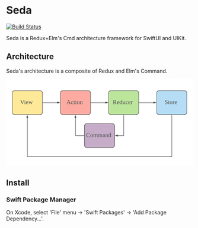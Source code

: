 # Seda

[![Build Status](https://app.bitrise.io/app/c10514b3be4f952b/status.svg?token=mngDdqip-JSy0fpv74BRsw)](https://app.bitrise.io/app/c10514b3be4f952b)

Seda is a Redux+Elm's Cmd architecture framework for SwiftUI and UIKit.

## Architecture

Seda's architecture is a composite of Redux and Elm's Command.

![Architecture](https://github.com/rizumita/Seda/blob/images/Images/Seda's%20Architecture%20Pattern.png?raw=true)

## Install

### Swift Package Manager

On Xcode, select 'File' menu -> 'Swift Packages' -> 'Add Package Dependency...'.
